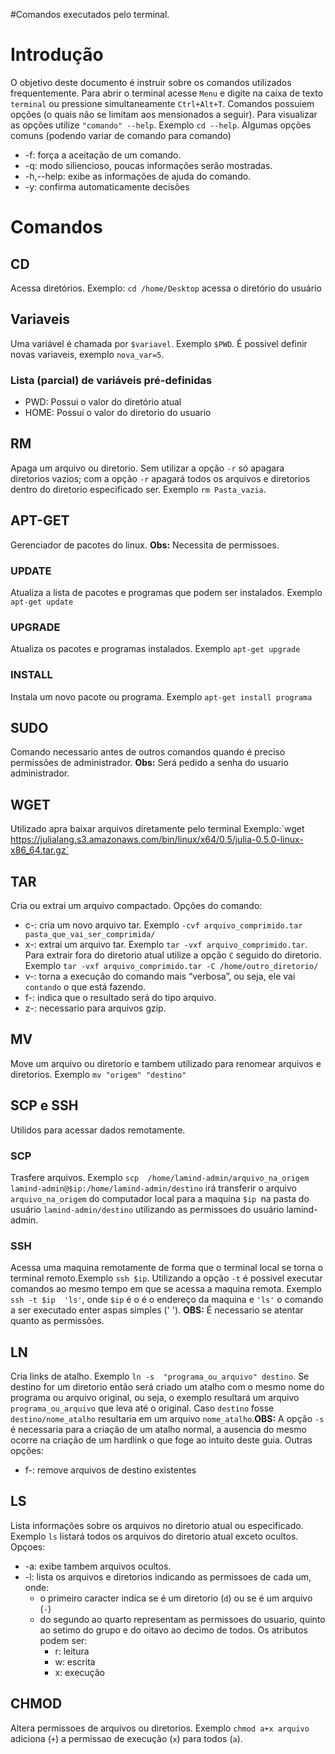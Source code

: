 
#Comandos executados pelo terminal.
# Introdução
O objetivo deste documento é instruir sobre os comandos utilizados frequentemente.
Para abrir o terminal acesse `Menu` e digite na caixa de texto `terminal` ou pressione simultaneamente `Ctrl+Alt+T`.
Comandos possuiem opções (o quais não se limitam aos mensionados a seguir). Para visualizar as opções utilize `"comando" --help`. Exemplo `cd --help`. Algumas opções comuns (podendo variar de comando para comando)
  - -f: força a aceitação de um comando.
  - -q: modo siliencioso, poucas informações serão mostradas.
  - -h,--help: exibe as informações de ajuda  do comando.
  - -y: confirma automaticamente decisões

# Comandos
## CD
Acessa diretórios.
Exemplo: `cd /home/Desktop` acessa o diretório do usuário

## Variaveis
Uma variável é chamada por `$variavel`. Exemplo `$PWD`. É possivel definir novas variaveis, exemplo `nova_var=5`.
### Lista (parcial) de variáveis pré-definidas
  - PWD: Possui o valor do diretório atual
  - HOME: Possui o valor do diretorio do usuario

## RM
Apaga um arquivo ou diretorio. Sem utilizar a opção `-r` só apagara diretorios
vazios; com a opção `-r` apagará todos os arquivos e diretorios dentro do
diretorio especificado ser. Exemplo `rm Pasta_vazia`.

## APT-GET
Gerenciador de pacotes do linux. **Obs:** Necessita de permissoes.
### UPDATE
Atualiza a lista de pacotes e programas que podem ser instalados. Exemplo `apt-get update`
### UPGRADE
Atualiza os pacotes e programas instalados. Exemplo `apt-get upgrade`
### INSTALL
Instala um novo pacote ou programa. Exemplo `apt-get install programa`

## SUDO
Comando necessario antes de outros comandos quando é preciso permissões de administrador.
**Obs:** Será pedido a senha do usuario administrador.

## WGET
Utilizado apra baixar arquivos diretamente pelo terminal
Exemplo:´wget https://julialang.s3.amazonaws.com/bin/linux/x64/0.5/julia-0.5.0-linux-x86_64.tar.gz´

## TAR
Cria ou extrai um arquivo compactado.
Opções do comando:
  - c-: cria um novo arquivo tar. Exemplo `-cvf arquivo_comprimido.tar pasta_que_vai_ser_comprimida/`
  - x-: extrai um arquivo tar. Exemplo `tar -vxf arquivo_comprimido.tar`.
    Para extrair fora do diretorio atual utilize a opção `C` seguido do diretorio. Exemplo `tar -vxf arquivo_comprimido.tar -C /home/outro_diretorio/`
  - v-: torna a execução do comando mais “verbosa”, ou seja, ele vai `contando`
  o que está fazendo.
  - f-: indica que o resultado será do tipo arquivo.
  - z-: necessario para arquivos gzip.

## MV
Move um arquivo ou diretorio e tambem utilizado para renomear arquivos e diretorios. Exemplo `mv "origem" "destino"`

## SCP e SSH
Utilidos para acessar dados remotamente.
### SCP
Trasfere arquivos. Exemplo `scp  /home/lamind-admin/arquivo_na_origem lamind-admin@$ip:/home/lamind-admin/destino`
irá transferir o arquivo `arquivo_na_origem` do computador local para a maquina
`$ip `na pasta do usuário `lamind-admin/destino` utilizando as permissoes do
usuário lamind-admin.
### SSH
Acessa uma maquina remotamente de forma que o terminal local se torna o terminal
remoto.Exemplo `ssh $ip`. Utilizando a opção `-t` é possivel executar comandos ao
mesmo tempo em que se acessa a maquina remota. Exemplo `ssh -t $ip  'ls'`, onde
`$ip` é o é o endereço da maquina e `'ls'` o comando a ser executado enter aspas
simples (' ').
**OBS:** É necessario se atentar quanto as permissões.

## LN
Cria links de atalho. Exemplo `ln -s  "programa_ou_arquivo" destino`. Se destino
for um diretorio então será criado um atalho com o mesmo nome do programa ou
arquivo original, ou seja, o exemplo resultará um arquivo `programa_ou_arquivo` que leva
até o original. Caso `destino` fosse `destino/nome_atalho` resultaria em um
arquivo `nome_atalho`.**OBS:** A opção `-s` é necessaria para a criação de um atalho
normal, a ausencia do mesmo ocorre na criação de um hardlink o que foge ao intuito
deste guia. Outras opções:
 - f-: remove arquivos de destino existentes



## LS
Lista informações sobre os arquivos no diretorio atual ou especificado. Exemplo
`ls` listará todos os arquivos do diretorio atual exceto ocultos. Opçoes:
  - -a: exibe tambem arquivos ocultos.
  - -l: lista os arquivos e diretorios indicando as permissoes de cada um, onde:
    - o primeiro caracter indica se é um diretorio (`d`) ou se é um arquivo (`-`)
    - do segundo ao quarto representam as permissoes do usuario, quinto ao setimo
do grupo e do oitavo ao decimo de todos. Os atributos podem ser:
      - r: leitura
      - w: escrita
      - x: execução

## CHMOD
Altera permissoes de arquivos ou diretorios. Exemplo `chmod a+x arquivo` adiciona
(`+`) a permissao de execução (`x`) para todos (`a`).
